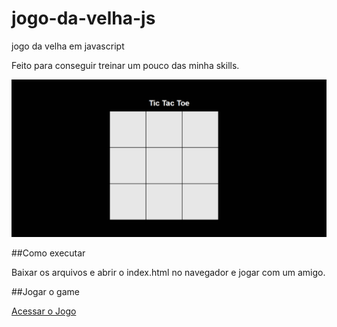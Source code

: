 # jogo-da-velha-js
jogo da velha em javascript

Feito para conseguir treinar um pouco das minha skills.

<img src="./tic tac toe.gif" />

##Como executar

Baixar os arquivos e abrir o index.html no navegador e jogar com um amigo.

##Jogar o game

<a href="https://flamerson.github.io/jogo-da-velha-js/" target="_blank" >Acessar o Jogo </a>
